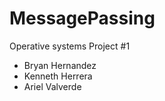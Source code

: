 # MessagePassing

Operative systems Project #1

- Bryan Hernandez
- Kenneth Herrera
- Ariel Valverde
